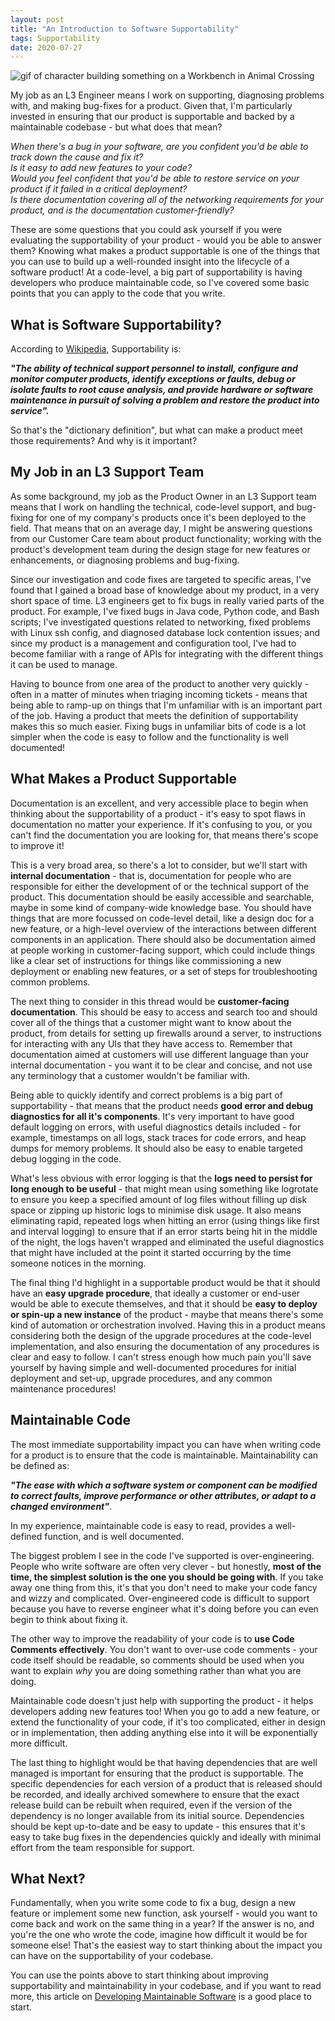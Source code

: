 ```yaml
---
layout: post
title: "An Introduction to Software Supportability"
tags: Supportability
date: 2020-07-27
---
```


![gif of character building something on a Workbench in Animal Crossing](/assets/images/animal_crossing_build.gif)

My job as an L3 Engineer means I work on supporting, diagnosing problems with, and making bug-fixes for a product. Given that, I'm particularly invested in ensuring that our product is supportable and backed by a maintainable codebase - but what does that mean? 

*When there's a bug in your software, are you confident you'd be able to track down the cause and fix it?  
Is it easy to add new features to your code?    
Would you feel confident that you'd be able to restore service on your product if it failed in a critical deployment?    
Is there documentation covering all of the networking requirements for your product, and is the documentation customer-friendly?*

These are some questions that you could ask yourself if you were evaluating the supportability of your product - would you be able to answer them? Knowing what makes a product supportable is one of the things that you can use to build up a well-rounded insight into the lifecycle of a software product! At a code-level, a big part of supportability is having developers who produce maintainable code, so I've covered some basic points that you can apply to the code that you write.

## What is Software Supportability?

According to [Wikipedia](https://en.wikipedia.org/wiki/Serviceability_(computer)), Supportability is:

***"The ability of technical support personnel to install, configure and monitor computer products, identify exceptions or faults, debug or isolate faults to root cause analysis, and provide hardware or software maintenance in pursuit of solving a problem and restore the product into service".***

So that's the "dictionary definition", but what can make a product meet those requirements? And why is it important?

## My Job in an L3 Support Team

As some background, my job as the Product Owner in an L3 Support team means that I work on handling the technical, code-level support, and bug-fixing for one of my company's products once it's been deployed to the field. That means that on an average day, I might be answering questions from our Customer Care team about product functionality; working with the product's development team during the design stage for new features or enhancements, or diagnosing problems and bug-fixing.

Since our investigation and code fixes are targeted to specific areas, I've found that I gained a broad base of knowledge about my product, in a very short space of time. L3 engineers get to fix bugs in really varied parts of the product. For example, I've fixed bugs in Java code, Python code, and Bash scripts; I've investigated questions related to networking, fixed problems with Linux ssh config, and diagnosed database lock contention issues; and since my product is a management and configuration tool, I've had to become familiar with a range of APIs for integrating with the different things it can be used to manage.

Having to bounce from one area of the product to another very quickly - often in a matter of minutes when triaging incoming tickets - means that being able to ramp-up on things that I'm unfamiliar with is an important part of the job. Having a product that meets the definition of supportability makes this so much easier. Fixing bugs in unfamiliar bits of code is a lot simpler when the code is easy to follow and the functionality is well documented!

## What Makes a Product Supportable

Documentation is an excellent, and very accessible place to begin when thinking about the supportability of a product - it's easy to spot flaws in documentation no matter your experience. If it's confusing to you, or you can't find the documentation you are looking for, that means there's scope to improve it!

This is a very broad area, so there's a lot to consider, but we'll start with **internal documentation** - that is, documentation for people who are responsible for either the development of or the technical support of the product. This documentation should be easily accessible and searchable, maybe in some kind of company-wide knowledge base. You should have things that are more focussed on code-level detail, like a design doc for a new feature, or a high-level overview of the interactions between different components in an application. There should also be documentation aimed at people working in customer-facing support, which could include things like a clear set of instructions for things like commissioning a new deployment or enabling new features, or a set of steps for troubleshooting common problems.

The next thing to consider in this thread would be **customer-facing documentation**. This should be easy to access and search too and should cover all of the things that a customer might want to know about the product, from details for setting up firewalls around a server, to instructions for interacting with any UIs that they have access to. Remember that documentation aimed at customers will use different language than your internal documentation - you want it to be clear and concise, and not use any terminology that a customer wouldn't be familiar with. 

Being able to quickly identify and correct problems is a big part of supportability - that means that the product needs **good error and debug diagnostics for all it's components**. It's very important to have good default logging on errors, with useful diagnostics details included - for example, timestamps on all logs, stack traces for code errors, and heap dumps for memory problems. It should also be easy to enable targeted debug logging in the code.

What's less obvious with error logging is that the **logs need to persist for long enough to be useful** - that might mean using something like logrotate to ensure you keep a specified amount of log files without filling up disk space or zipping up historic logs to minimise disk usage. It also means eliminating rapid, repeated logs when hitting an error (using things like first and interval logging) to ensure that if an error starts being hit in the middle of the night, the logs haven't wrapped and eliminated the useful diagnostics that might have included at the point it started occurring by the time someone notices in the morning.

The final thing I'd highlight in a supportable product would be that it should have an **easy upgrade procedure**, that ideally a customer or end-user would be able to execute themselves, and that it should be **easy to deploy or spin-up a new instance** of the product - maybe that means there's some kind of automation or orchestration involved. Having this in a product means considering both the design of the upgrade procedures at the code-level implementation, and also ensuring the documentation of any procedures is clear and easy to follow. I can't stress enough how much pain you'll save yourself by having simple and well-documented procedures for initial deployment and set-up, upgrade procedures, and any common maintenance procedures!

## Maintainable Code

The most immediate supportability impact you can have when writing code for a product is to ensure that the code is maintainable. Maintainability can be defined as:

***"The ease with which a software system or component can be modified to correct faults, improve performance or other attributes, or adapt to a changed environment"***. 

In my experience, maintainable code is easy to read, provides a well-defined function, and is well documented.

The biggest problem I see in the code I've supported is over-engineering. People who write software are often very clever - but honestly, **most of the time, the simplest solution is the one you should be going with**. If you take away one thing from this, it's that you don't need to make your code fancy and wizzy and complicated. Over-engineered code is difficult to support because you have to reverse engineer what it's doing before you can even begin to think about fixing it.

The other way to improve the readability of your code is to **use Code Comments effectively**. You don't want to over-use code comments - your code itself should be readable, so comments should be used when you want to explain *why* you are doing something rather than what you are doing. 

Maintainable code doesn't just help with supporting the product - it helps developers adding new features too! When you go to add a new feature, or extend the functionality of your code, if it's too complicated, either in design or in implementation, then adding anything else into it will be exponentially more difficult.

The last thing to highlight would be that having dependencies that are well managed is important for ensuring that the product is supportable. The specific dependencies for each version of a product that is released should be recorded, and ideally archived somewhere to ensure that the exact release build can be rebuilt when required, even if the version of the dependency is no longer available from its initial source. Dependencies should be kept up-to-date and be easy to update - this ensures that it's easy to take bug fixes in the dependencies quickly and ideally with minimal effort from the team responsible for support.

## What Next?

Fundamentally, when you write some code to fix a bug, design a new feature or implement some new function, ask yourself - would you want to come back and work on the same thing in a year? If the answer is no, and you're the one who wrote the code, imagine how difficult it would be for someone else! That's the easiest way to start thinking about the impact you can have on the supportability of your codebase.

You can use the points above to start thinking about improving supportability and maintainability in your codebase, and if you want to read more, this article on [Developing Maintainable Software](https://software.ac.uk/resources/guides/developing-maintainable-software) is a good place to start.

